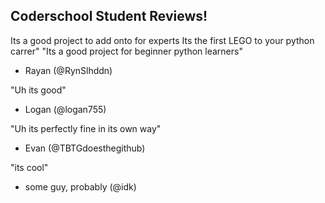 ## Coderschool Student Reviews!

Its a good project to add onto for experts
Its the first LEGO to your python carrer" 
"Its a good project for beginner python learners" 
- Rayan (@RynSlhddn)

"Uh its good"
- Logan (@logan755)

"Uh its perfectly fine in its own way"
- Evan (@TBTGdoesthegithub)

"its cool"
- some guy, probably (@idk)

